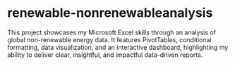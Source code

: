 # renewable-nonrenewableanalysis
This project showcases my Microsoft Excel skills through an analysis of global non-renewable energy data. It features PivotTables, conditional formatting, data visualization, and an interactive dashboard, highlighting my ability to deliver clear, insightful, and impactful data-driven reports.
